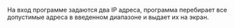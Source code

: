 На вход программе задаются два IP адреса, программа перебирает все
допустимые адреса в введенном диапазоне и выдает их на экран.

